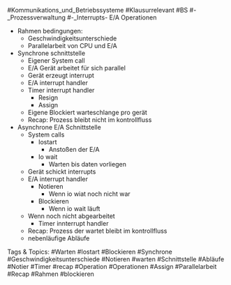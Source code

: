  #Kommunikations_und_Betriebssysteme #Klausurrelevant #BS #-_Prozessverwaltung #-_Interrupts- E/A  Operationen
  - Rahmen bedingungen:
    - Geschwindigkeitsunterschiede
    - Parallelarbeit von CPU und E/A
  - Synchrone schnittstelle
    - Eigener System call
    - E/A Gerät  arbeitet für sich parallel
    - Gerät erzeugt interrupt
    - E/A interrupt handler
    - Timer interrupt handler
      - Resign
      - Assign
    - Eigene Blockiert warteschlange pro gerät
    - Recap: Prozess bleibt nicht im kontrollfluss
  - Asynchrone E/A Schnittstelle
    - System calls
      - Iostart
        - Anstoßen der E/A
      - Io wait
        - Warten bis daten vorliegen
    - Gerät schickt interrupts
    - E/A interrupt handler
      - Notieren 
        - Wenn io wiat noch nicht war
      - Blockieren
        - Wenn io wait läuft
    - Wenn noch nicht abgearbeitet
      - Timer innterrupt handler
    - Recap: Prozess der wartet bleibt im kontrollfluss
    - nebenläufige Abläufe

   Tags & Topics:
   #Warten
   #Iostart
   #Blockieren
   #Synchrone
   #Geschwindigkeitsunterschiede
   #Notieren
   #warten
   #Schnittstelle
   #Abläufe
   #Notier
   #Timer
   #recap
   #Operation
   #Operationen
   #Assign
   #Parallelarbeit
   #Recap
   #Rahmen
   #blockieren